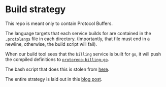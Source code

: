 # Build strategy
This repo is meant only to contain Protocol Buffers.

The language targets that each service builds for are contained in the 
[`.protolangs`](https://github.com/AlpacaLabs/protorepo/blob/master/billing/.protolangs) file in each directory.
(Importantly, that file must end in a newline, otherwise, the build script will fail).

When our build tool sees that the `billing` service is built for `go`, it will push the compiled definitions
to [`protorepo-billing-go`](https://github.com/AlpacaLabs/protorepo-billing-go).

The bash script that does this is stolen from [here](https://gist.github.com/bobbytables/2fab9ac9509867b5acfe2bb5693aee71).

The entire strategy is laid out in this [blog post](https://medium.com/namely-labs/how-we-build-grpc-services-at-namely-52a3ae9e7c35).